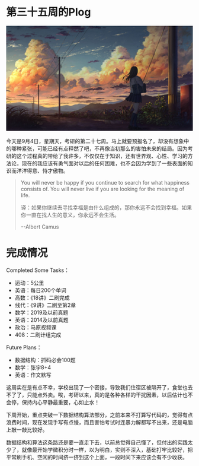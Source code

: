 # 第三十五周的Plog

![](./Source/35/preface.jpg)

​		今天是9月4日，星期天，考研的第二十七周。马上就要预报名了，却没有想象中的哪种紧张，可能已经有点释然了吧，不再像当初那么的害怕未来的结局。因为考研的这个过程真的带给了我许多，不仅仅在于知识，还有世界观、心性、学习的方法论，现在的我应该有勇气面对以后的任何困难，也不会因为学到了一些表面的知识而洋洋得意、恃才傲物。

> You will never be happy if you continue to search for what happiness consists of. You will never live if you are looking for the meaning of life. 
>
> 译：如果你继续去寻找幸福是由什么组成的，那你永远不会找到幸福。如果你一直在找人生的意义，你永远不会生活。
>
> --Albert Camus



# 完成情况

Completed Some Tasks：

- 运动：5公里
- 英语：每日200个单词
- 高数：《18讲》二刷完成
- 线代：《9讲》二刷至第2章
- 数学：2019及以前真题
- 英语：2014及以前真题
- 政治：马原视频课
- 408：二刷计组完成

Future Plans：

- 数据结构：抓码必会100题
- 数学：张宇8+4
- 英语：作文默写

​		这周实在是有点不幸，学校出现了一个密接，导致我们住宿区被隔开了，食堂也去不了了，只能点外卖。唉，考研以来，真的是各种各样的干扰因素，以后估计也不会停，保持内心平静最重要，心如止水！

​		下周开始，重点突破一下数据结构算法部分，之前本来不打算写代码的，觉得有点浪费时间，现在发现手写有点慢，而且害怕考试时连暴力解都写不出来，还是电脑上敲一敲比较好。

​		数据结构和算法这条路还是要一直走下去，以前总觉得自己懂了，但付出的实践太少了，就像最开始学微积分时一样，以为明白，实则不深入，基础打牢比较好，把平常刷手机、空闲的时间挤一挤到这个上面，一段时间下来应该会有不少收获。



